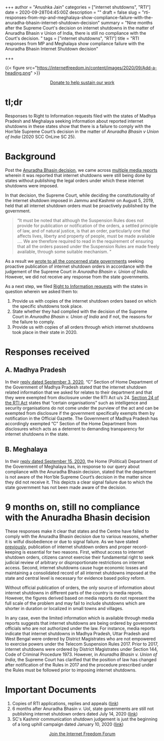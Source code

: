 +++
author = "Anushka Jain"
categories = ["internet shutdowns", "RTI"]
date = 2020-09-28T04:45:00Z
description = ""
draft = false
slug = "rti-responses-from-mp-and-meghalaya-show-compliance-failure-with-the-anuradha-bhasin-internet-shutdown-decision"
summary = "Nine months after the Supreme Court's decision on internet shutdowns in the matter of Anuradha Bhasin v Union of India, there is still no compliance with the Court's decision. "
tags = ["internet shutdowns", "RTI"]
title = "RTI responses from MP and Meghalaya show compliance failure with the Anuradha Bhasin Internet Shutdown decision"

+++




{{< figure src="https://internetfreedom.in/content/images/2020/09/Add-a-heading.png" >}}

<div style="text-align:center;">
    <a href="https://internetfreedom.in/donate/" class="button">Donate to help sustain our work</a>
</div>

# tl;dr

Responses to Right to Information requests filed with the states of Madhya Pradesh and Meghalaya seeking information about reported internet shutdowns in these states show that there is a failure to comply with the Hon’ble Supreme Court’s decision in the matter of _Anuradha Bhasin v Union of India_ (2020 SCC OnLine SC 25). 

# Background

Post the [Anuradha Bhasin decision](https://internetfreedom.in/scs-judgement-on-kashmir-communication-is-just-the-beginning/), we came across [multiple media reports](https://internetfreedom.in/publication-internet-shutdown-orders/) wherein it was reported that internet shutdowns were still being done by states without publishing the legal orders under which these internet shutdowns were imposed. 

In that decision, the Supreme Court, while deciding the constitutionality of the internet shutdown imposed in Jammu and Kashmir on August 5, 2019, held that all internet shutdown orders must be proactively published by the government.

> “It must be noted that although the Suspension Rules does not provide for publication or notification of the orders, a settled principle of law, and of natural justice, is that an order, particularly one that affects lives, liberty and property of people, must be made available …. We are therefore required to read in the requirement of ensuring that all the orders passed under the Suspension Rules are made freely available, through some suitable mechanism. ”

As a result we [wrote to all the concerned state governments](https://drive.google.com/file/d/1t0dVmBLQKXMAXHAZXJp2m8kEnGLAPLyI/view) seeking proactive publication of internet shutdown orders in accordance with the judgement of the Supreme Court in _Anuradha Bhasin v. Union of India_. However, we did not receive any response from the state governments.

As a next step, we filed [Right to Information requests](https://drive.google.com/file/d/1Ua3NMlMHiH5wcKcN8r9OoMYcRqyC9-IF/view?usp=sharing) with the states in question wherein we asked them to:

1. Provide us with copies of the internet shutdown orders based on which the specific shutdowns took place.
2. State whether they had complied with the decision of the Supreme Court in _Anuradha Bhasin v. Union of India_ and if not, the reasons for the failure to comply.
3. Provide us with copies of all orders through which internet shutdowns took place in their state in 2020. 

# Responses received

## A. Madhya Pradesh

In their [reply dated September 3, 2020](https://drive.google.com/file/d/11XDhq7ix4PbzC75VYfuNJz-f8H8HH2iZ/view), “C” Section of Home Department of the Government of Madhya Pradesh stated that the internet shutdown related information that we asked for relates to their department and that they were exempted from disclosure under the RTI Act u/s 24. [Section 24 of the RTI Act](https://indiankanoon.org/doc/1767825/) states that “certain organisations” such as intelligence and security organisations do not come under the purview of the act and can be exempted from disclosure if the government specifically exempts them by notification in the Official Gazette. The Government of Madhya Pradesh has accordingly exempted “C” Section of the Home Department from disclosures which acts as a deterrent to demanding transparency for internet shutdowns in the state. 

## B. Meghalaya

In their [reply dated September 15, 2020](https://drive.google.com/file/d/112_9bLYTMW4nJLXDa3X5RGZ45_0oxkC_/view?usp=sharing), the Home (Political) Department of the Government of Meghalaya has, in response to our query about compliance with the Anuradha Bhasin decision, stated that the department is not aware of the Hon’ble Supreme Court’s decision in the matter since they did not receive it. This depicts a clear signal failure due to which the state government has not been made aware of the decision. 

# 9 months on, still no compliance with the Anuradha Bhasin decision

These responses make it clear that states and the Centre have failed to comply with the Anuradha Bhasin decision due to various reasons, whether it is wilful disobedience or due to signal failure. As we have stated [previously](https://internetfreedom.in/publication-internet-shutdown-orders/), publication of internet shutdown orders and proper record-keeping is essential for two reasons. First, without access to internet shutdown orders, citizens cannot exercise their fundamental right to seek judicial review of arbitrary or disproportionate restrictions on internet access. Second, internet shutdowns cause huge economic losses and maintaining a consolidated record of all internet shutdowns imposed at the state and central level is necessary for evidence based policy reform.

Without official publication of orders, the only source of information about internet shutdowns in different parts of the country is media reports. However, the figures derived based on media reports do not represent the full scale of the problem and may fail to include shutdowns which are shorter in duration or localized in small towns and villages.

In any case, even the limited information which is available through media reports suggests that internet shutdowns are being ordered by government officials who are not authorized under the law. For instance,  media reports indicate that internet shutdowns in Madhya Pradesh, Uttar Pradesh and West Bengal were ordered by District Magistrates who are not empowered to exercise powers under the Telecom Suspension Rules 2017. Prior to 2017, internet shutdowns were ordered by District Magistrates under Section 144, Code of Criminal Procedure 1973. However, in _Anuradha Bhasin v. Union of India_, the Supreme Court has clarified that the position of law has changed after notification of the Rules in 2017 and the procedure prescribed under the Rules must be followed prior to imposing internet shutdowns.

# Important Documents

1. Copies of RTI applications, replies and appeals ([link](https://drive.google.com/file/d/1EvtBTj0zRAczbyxPJdIxKtgGKP4FyEZQ/view))
2. 6 months after Anuradha Bhasin v. UoI, state governments are still not publishing internet shutdown orders dated July 14, 2020 ([link](https://internetfreedom.in/publication-internet-shutdown-orders/))
3. SC's Kashmir communication shutdown judgement is just the beginning of a long uphill campaign dated January 10, 2020 ([link](https://internetfreedom.in/scs-judgement-on-kashmir-communication-is-just-the-beginning/))

<div style="text-align:center;">
    <a href="https://forum.internetfreedom.in/" class="button">Join the Internet Freedom Forum</a>
</div>



